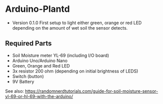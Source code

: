 # Arduino-Plantd

* Version 0.1.0
First setup to light either green, orange or red LED depending on the amount of wet soil the sensor detects.


## Required Parts
* Soil Moisture meter YL-69 (including I/O board)
* Arduino Uno/Arduino Nano
* Green, Orange and Red LED
* 3x resistor 200 ohm (depending on initial brightness of LEDS)
* Switch (button)
* 9V Battery

See also: https://randomnerdtutorials.com/guide-for-soil-moisture-sensor-yl-69-or-hl-69-with-the-arduino/
